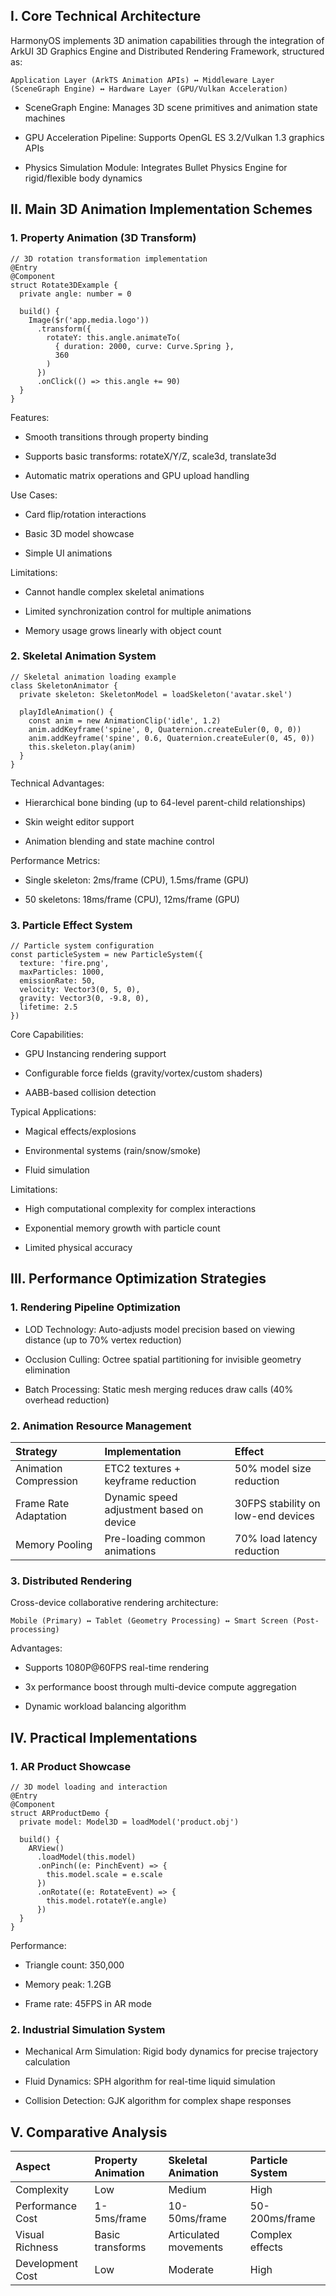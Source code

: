 

## I. Core Technical Architecture

HarmonyOS implements 3D animation capabilities through the integration of ArkUI 3D Graphics Engine and Distributed Rendering Framework, structured as:

```
Application Layer (ArkTS Animation APIs) ↔ Middleware Layer (SceneGraph Engine) ↔ Hardware Layer (GPU/Vulkan Acceleration)  
```

* ​SceneGraph Engine: Manages 3D scene primitives and animation state machines

* ​GPU Acceleration Pipeline: Supports OpenGL ES 3.2/Vulkan 1.3 graphics APIs

* ​Physics Simulation Module: Integrates Bullet Physics Engine for rigid/flexible body dynamics

## II. Main 3D Animation Implementation Schemes

### 1. Property Animation (3D Transform)

```
// 3D rotation transformation implementation  
@Entry  
@Component  
struct Rotate3DExample {  
  private angle: number = 0  
  
  build() {  
    Image($r('app.media.logo'))  
      .transform({  
        rotateY: this.angle.animateTo(  
          { duration: 2000, curve: Curve.Spring },  
          360  
        )  
      })  
      .onClick(() => this.angle += 90)  
  }  
}  
```

​Features:

* Smooth transitions through property binding

* Supports basic transforms: rotateX/Y/Z, scale3d, translate3d

* Automatic matrix operations and GPU upload handling

​Use Cases:

* Card flip/rotation interactions

* Basic 3D model showcase

* Simple UI animations

​Limitations:

* Cannot handle complex skeletal animations

* Limited synchronization control for multiple animations

* Memory usage grows linearly with object count

### 2. Skeletal Animation System

```
// Skeletal animation loading example  
class SkeletonAnimator {  
  private skeleton: SkeletonModel = loadSkeleton('avatar.skel')  
  
  playIdleAnimation() {  
    const anim = new AnimationClip('idle', 1.2)  
    anim.addKeyframe('spine', 0, Quaternion.createEuler(0, 0, 0))  
    anim.addKeyframe('spine', 0.6, Quaternion.createEuler(0, 45, 0))  
    this.skeleton.play(anim)  
  }  
}  
```

​Technical Advantages:

* Hierarchical bone binding (up to 64-level parent-child relationships)

* Skin weight editor support

* Animation blending and state machine control

​Performance Metrics:

* Single skeleton: 2ms/frame (CPU), 1.5ms/frame (GPU)

* 50 skeletons: 18ms/frame (CPU), 12ms/frame (GPU)

### 3. Particle Effect System

```
// Particle system configuration  
const particleSystem = new ParticleSystem({  
  texture: 'fire.png',  
  maxParticles: 1000,  
  emissionRate: 50,  
  velocity: Vector3(0, 5, 0),  
  gravity: Vector3(0, -9.8, 0),  
  lifetime: 2.5  
})  
```

​Core Capabilities:

* GPU Instancing rendering support

* Configurable force fields (gravity/vortex/custom shaders)

* AABB-based collision detection

​Typical Applications:

* Magical effects/explosions

* Environmental systems (rain/snow/smoke)

* Fluid simulation

​Limitations:

* High computational complexity for complex interactions

* Exponential memory growth with particle count

* Limited physical accuracy

## III. Performance Optimization Strategies

### 1. Rendering Pipeline Optimization

* ​LOD Technology: Auto-adjusts model precision based on viewing distance (up to 70% vertex reduction)

* ​Occlusion Culling: Octree spatial partitioning for invisible geometry elimination

* ​Batch Processing: Static mesh merging reduces draw calls (40% overhead reduction)

### 2. Animation Resource Management

| Strategy              | Implementation                           | Effect                             |
| :-------------------- | :--------------------------------------- | :--------------------------------- |
| Animation Compression | ETC2 textures + keyframe reduction       | 50% model size reduction           |
| Frame Rate Adaptation | Dynamic speed adjustment based on device | 30FPS stability on low-end devices |
| Memory Pooling        | Pre-loading common animations            | 70% load latency reduction         |

### 3. Distributed Rendering

Cross-device collaborative rendering architecture:

```
Mobile (Primary) ↔ Tablet (Geometry Processing) ↔ Smart Screen (Post-processing)  
```

​Advantages:

* Supports 1080P@60FPS real-time rendering

* 3x performance boost through multi-device compute aggregation

* Dynamic workload balancing algorithm

## IV. Practical Implementations

### 1. AR Product Showcase

```
// 3D model loading and interaction  
@Entry  
@Component  
struct ARProductDemo {  
  private model: Model3D = loadModel('product.obj')  
  
  build() {  
    ARView()  
      .loadModel(this.model)  
      .onPinch((e: PinchEvent) => {  
        this.model.scale = e.scale  
      })  
      .onRotate((e: RotateEvent) => {  
        this.model.rotateY(e.angle)  
      })  
  }  
}  
```

​Performance:

* Triangle count: 350,000

* Memory peak: 1.2GB

* Frame rate: 45FPS in AR mode

### 2. Industrial Simulation System

* ​Mechanical Arm Simulation: Rigid body dynamics for precise trajectory calculation

* ​Fluid Dynamics: SPH algorithm for real-time liquid simulation

* ​Collision Detection: GJK algorithm for complex shape responses

## V. Comparative Analysis

| Aspect             | Property Animation | Skeletal Animation    | Particle System |
| :----------------- | :----------------- | :-------------------- | :-------------- |
| ​Complexity​       | Low                | Medium                | High            |
| ​Performance Cost​ | 1-5ms/frame        | 10-50ms/frame         | 50-200ms/frame  |
| ​Visual Richness​  | Basic transforms   | Articulated movements | Complex effects |
| ​Development Cost​ | Low                | Moderate              | High            |


